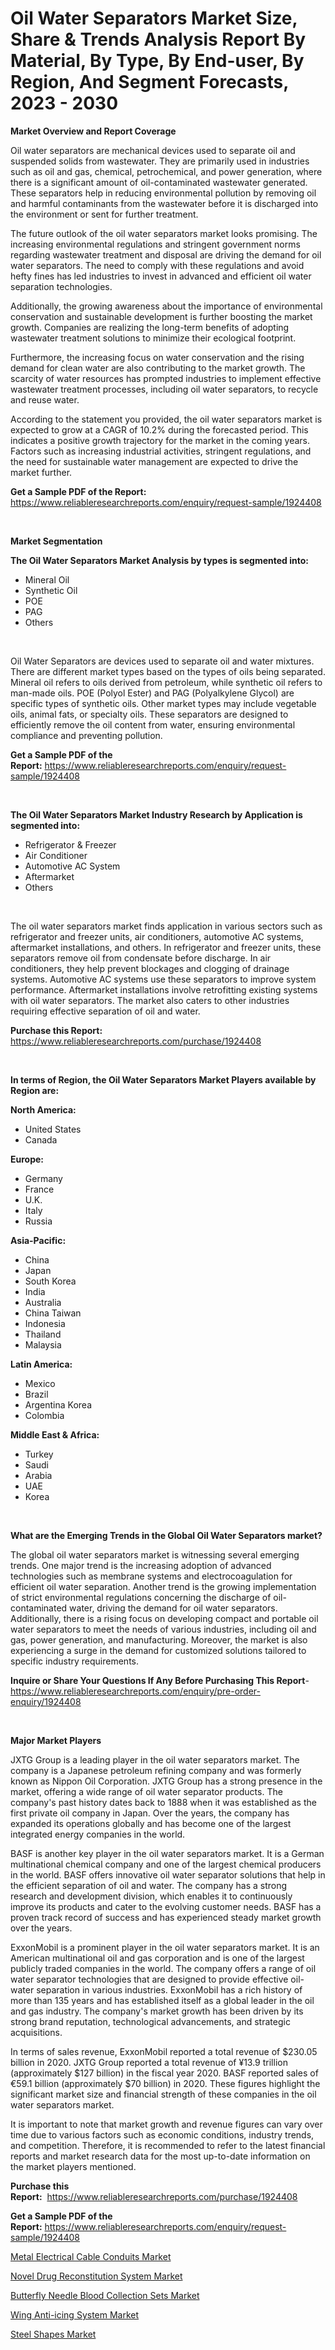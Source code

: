 <p><h1>Oil Water Separators Market Size, Share & Trends Analysis Report By Material, By Type, By End-user, By Region, And Segment Forecasts, 2023 - 2030</h1></p><p><strong>Market Overview and Report Coverage</strong></p>
<p><p>Oil water separators are mechanical devices used to separate oil and suspended solids from wastewater. They are primarily used in industries such as oil and gas, chemical, petrochemical, and power generation, where there is a significant amount of oil-contaminated wastewater generated. These separators help in reducing environmental pollution by removing oil and harmful contaminants from the wastewater before it is discharged into the environment or sent for further treatment.</p><p>The future outlook of the oil water separators market looks promising. The increasing environmental regulations and stringent government norms regarding wastewater treatment and disposal are driving the demand for oil water separators. The need to comply with these regulations and avoid hefty fines has led industries to invest in advanced and efficient oil water separation technologies.</p><p>Additionally, the growing awareness about the importance of environmental conservation and sustainable development is further boosting the market growth. Companies are realizing the long-term benefits of adopting wastewater treatment solutions to minimize their ecological footprint.</p><p>Furthermore, the increasing focus on water conservation and the rising demand for clean water are also contributing to the market growth. The scarcity of water resources has prompted industries to implement effective wastewater treatment processes, including oil water separators, to recycle and reuse water.</p><p>According to the statement you provided, the oil water separators market is expected to grow at a CAGR of 10.2% during the forecasted period. This indicates a positive growth trajectory for the market in the coming years. Factors such as increasing industrial activities, stringent regulations, and the need for sustainable water management are expected to drive the market further.</p></p>
<p><strong>Get a Sample PDF of the Report:</strong> <a href="https://www.reliableresearchreports.com/enquiry/request-sample/1924408">https://www.reliableresearchreports.com/enquiry/request-sample/1924408</a></p>
<p>&nbsp;</p>
<p><strong>Market Segmentation</strong></p>
<p><strong>The Oil Water Separators Market Analysis by types is segmented into:</strong></p>
<p><ul><li>Mineral Oil</li><li>Synthetic Oil</li><li>POE</li><li>PAG</li><li>Others</li></ul></p>
<p>&nbsp;</p>
<p><p>Oil Water Separators are devices used to separate oil and water mixtures. There are different market types based on the types of oils being separated. Mineral oil refers to oils derived from petroleum, while synthetic oil refers to man-made oils. POE (Polyol Ester) and PAG (Polyalkylene Glycol) are specific types of synthetic oils. Other market types may include vegetable oils, animal fats, or specialty oils. These separators are designed to efficiently remove the oil content from water, ensuring environmental compliance and preventing pollution.</p></p>
<p><strong>Get a Sample PDF of the Report:</strong>&nbsp;<a href="https://www.reliableresearchreports.com/enquiry/request-sample/1924408">https://www.reliableresearchreports.com/enquiry/request-sample/1924408</a></p>
<p>&nbsp;</p>
<p><strong>The Oil Water Separators Market Industry Research by Application is segmented into:</strong></p>
<p><ul><li>Refrigerator & Freezer</li><li>Air Conditioner</li><li>Automotive AC System</li><li>Aftermarket</li><li>Others</li></ul></p>
<p>&nbsp;</p>
<p><p>The oil water separators market finds application in various sectors such as refrigerator and freezer units, air conditioners, automotive AC systems, aftermarket installations, and others. In refrigerator and freezer units, these separators remove oil from condensate before discharge. In air conditioners, they help prevent blockages and clogging of drainage systems. Automotive AC systems use these separators to improve system performance. Aftermarket installations involve retrofitting existing systems with oil water separators. The market also caters to other industries requiring effective separation of oil and water.</p></p>
<p><strong>Purchase this Report:</strong>&nbsp; <a href="https://www.reliableresearchreports.com/purchase/1924408">https://www.reliableresearchreports.com/purchase/1924408</a></p>
<p>&nbsp;</p>
<p><strong>In terms of Region, the Oil Water Separators Market Players available by Region are:</strong></p>
<p>
    <p> <strong> North America: </strong>
        <ul>
            <li>United States</li>
            <li>Canada</li>
        </ul>
        </p> 
    <p> <strong> Europe: </strong>
        <ul>
            <li>Germany</li>
            <li>France</li>
            <li>U.K.</li>
            <li>Italy</li>
            <li>Russia</li>
        </ul>
        </p> 
    <p> <strong> Asia-Pacific: </strong>
        <ul>
            <li>China</li>
            <li>Japan</li>
            <li>South Korea</li>
            <li>India</li>
            <li>Australia</li>
            <li>China Taiwan</li>
            <li>Indonesia</li>
            <li>Thailand</li>
            <li>Malaysia</li>
        </ul>
        </p> 
    <p> <strong> Latin America: </strong>
        <ul>
            <li>Mexico</li>
            <li>Brazil</li>
            <li>Argentina Korea</li>
            <li>Colombia</li>
        </ul>
        </p> 
    <p> <strong> Middle East & Africa: </strong>
        <ul>
            <li>Turkey</li>
            <li>Saudi</li>
            <li>Arabia</li>
            <li>UAE</li>
            <li>Korea</li>
        </ul>
    </p>
    </p>
<p>&nbsp;</p>
<p><strong>What are the Emerging Trends in the Global Oil Water Separators market?</strong></p>
<p><p>The global oil water separators market is witnessing several emerging trends. One major trend is the increasing adoption of advanced technologies such as membrane systems and electrocoagulation for efficient oil water separation. Another trend is the growing implementation of strict environmental regulations concerning the discharge of oil-contaminated water, driving the demand for oil water separators. Additionally, there is a rising focus on developing compact and portable oil water separators to meet the needs of various industries, including oil and gas, power generation, and manufacturing. Moreover, the market is also experiencing a surge in the demand for customized solutions tailored to specific industry requirements.</p></p>
<p><strong>Inquire or Share Your Questions If Any Before Purchasing This Report</strong>- <a href="https://www.reliableresearchreports.com/enquiry/pre-order-enquiry/1924408">https://www.reliableresearchreports.com/enquiry/pre-order-enquiry/1924408</a></p>
<p>&nbsp;</p>
<p><strong>Major Market Players</strong></p>
<p><p>JXTG Group is a leading player in the oil water separators market. The company is a Japanese petroleum refining company and was formerly known as Nippon Oil Corporation. JXTG Group has a strong presence in the market, offering a wide range of oil water separator products. The company's past history dates back to 1888 when it was established as the first private oil company in Japan. Over the years, the company has expanded its operations globally and has become one of the largest integrated energy companies in the world.</p><p>BASF is another key player in the oil water separators market. It is a German multinational chemical company and one of the largest chemical producers in the world. BASF offers innovative oil water separator solutions that help in the efficient separation of oil and water. The company has a strong research and development division, which enables it to continuously improve its products and cater to the evolving customer needs. BASF has a proven track record of success and has experienced steady market growth over the years.</p><p>ExxonMobil is a prominent player in the oil water separators market. It is an American multinational oil and gas corporation and is one of the largest publicly traded companies in the world. The company offers a range of oil water separator technologies that are designed to provide effective oil-water separation in various industries. ExxonMobil has a rich history of more than 135 years and has established itself as a global leader in the oil and gas industry. The company's market growth has been driven by its strong brand reputation, technological advancements, and strategic acquisitions.</p><p>In terms of sales revenue, ExxonMobil reported a total revenue of $230.05 billion in 2020. JXTG Group reported a total revenue of ¥13.9 trillion (approximately $127 billion) in the fiscal year 2020. BASF reported sales of €59.1 billion (approximately $70 billion) in 2020. These figures highlight the significant market size and financial strength of these companies in the oil water separators market.</p><p>It is important to note that market growth and revenue figures can vary over time due to various factors such as economic conditions, industry trends, and competition. Therefore, it is recommended to refer to the latest financial reports and market research data for the most up-to-date information on the market players mentioned.</p></p>
<p><strong>Purchase this Report:</strong>&nbsp;&nbsp;<a href="https://www.reliableresearchreports.com/purchase/1924408">https://www.reliableresearchreports.com/purchase/1924408</a></p>
<p></p>
<p><strong>Get a Sample PDF of the Report:</strong>&nbsp;<a href="https://www.reliableresearchreports.com/enquiry/request-sample/1924408">https://www.reliableresearchreports.com/enquiry/request-sample/1924408</a></p>
<p><p><a href="https://medium.com/@russpollich/metal-electrical-cable-conduits-market-analysis-and-sze-forecasted-for-period-from-2023-to-2030-4274fd43b4f5">Metal Electrical Cable Conduits Market</a></p><p><a href="https://github.com/maliyahmorrow6654/Market-Research-Report-List-1/blob/main/novel-drug-reconstitution-system-market.md">Novel Drug Reconstitution System Market</a></p><p><a href="https://github.com/deliacustodio40/Market-Research-Report-List-1/blob/main/butterfly-needle-blood-collection-sets-market.md">Butterfly Needle Blood Collection Sets Market</a></p><p><a href="https://medium.com/@chiragreportprime/wing-anti-icing-system-market-outlook-industry-overview-and-forecast-2023-to-2030-3d68885f3fb8">Wing Anti-icing System Market</a></p><p><a href="https://medium.com/@robbleannon/steel-shapes-market-exploring-market-share-market-trends-and-future-growth-ca62b854c23e">Steel Shapes Market</a></p></p>